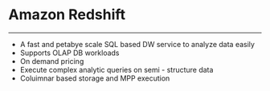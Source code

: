 # Amazon Redshift
---
- A fast and petabye scale SQL based DW service to analyze data easily
- Supports OLAP DB workloads
- On demand pricing
- Execute complex analytic queries on semi - structure data
- Coluimnar based storage and MPP execution